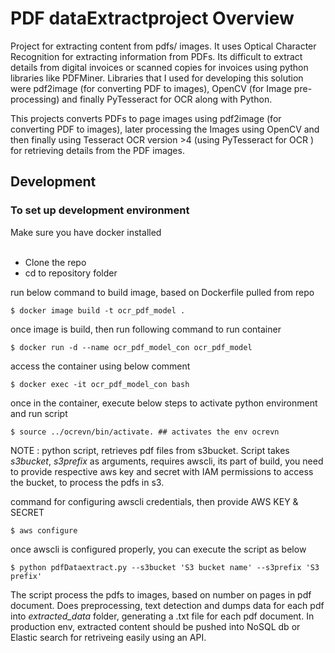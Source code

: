 # PDF dataExtractproject Overview
Project for extracting content from pdfs/ images. 
It uses Optical Character Recognition for extracting information from PDFs. Its difficult to extract details from digital invoices or scanned copies for invoices using python libraries like PDFMiner. Libraries that I used for developing this solution were pdf2image (for converting PDF to images), OpenCV (for Image pre-processing) and finally PyTesseract for OCR along with Python.

This projects converts PDFs to page images using pdf2image (for converting PDF to images), later processing the Images using OpenCV and then finally using Tesseract OCR version >4 (using PyTesseract for OCR ) for retrieving details from the PDF images.


## Development 

### To set up development environment
Make sure you have docker installed <br>
<br>

- Clone the repo
- cd to repository folder

run below command to build image, based on Dockerfile pulled from repo 
```  
$ docker image build -t ocr_pdf_model . 
```

once image is build, then run following command to run container 
```
$ docker run -d --name ocr_pdf_model_con ocr_pdf_model
``` 

access the container using below comment
```  
$ docker exec -it ocr_pdf_model_con bash 
```


once in the container, execute below steps to activate python environment and run script
``` 
$ source ../ocrevn/bin/activate. ## activates the env ocrevn
``` 
NOTE : python script, retrieves pdf files from s3bucket. Script takes *s3bucket*, *s3prefix*  as arguments, 
       requires awscli, its part of build, you need to provide respective aws key and secret with IAM permissions to access the bucket, to process the pdfs in s3.
       
command for configuring awscli credentials, then provide AWS KEY & SECRET
``` 
$ aws configure 
``` 

once awscli is configured properly, you can execute the script as below 
```
$ python pdfDataextract.py --s3bucket 'S3 bucket name' --s3prefix 'S3 prefix'
``` 
The script process the pdfs to images, based on number on pages in pdf document. Does preprocessing, text detection and dumps data for each pdf into *extracted_data* folder, generating a .txt file for each pdf document. In production env, extracted content should be pushed into NoSQL db or Elastic search for retriveing easily using an API.

